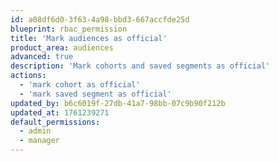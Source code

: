 ```yaml
---
id: a08df6d0-3f63-4a98-bbd3-667accfde25d
blueprint: rbac_permission
title: 'Mark audiences as official'
product_area: audiences
advanced: true
description: 'Mark cohorts and saved segments as official'
actions:
  - 'mark cohort as official'
  - 'mark saved segment as official'
updated_by: b6c6019f-27db-41a7-98bb-07c9b90f212b
updated_at: 1761239271
default_permissions:
  - admin
  - manager
---
```

